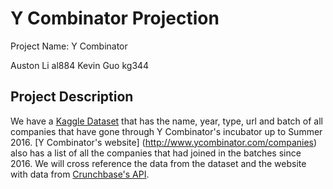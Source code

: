 # Y Combinator Projection
Project Name: Y Combinator

Auston Li al884
Kevin Guo kg344

## Project Description
We have a [Kaggle Dataset](https://www.kaggle.com/benhamner/y-combinator-companies) that has the name, year, type, url and batch of all companies that have gone through Y Combinator's incubator up to Summer 2016. [Y Combinator's website] (http://www.ycombinator.com/companies) also has a list of all the companies that had joined in the batches since 2016. 
We will cross reference the data from the dataset and the website with data from [Crunchbase's API](https://data.crunchbase.com/docs).
